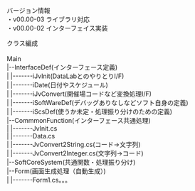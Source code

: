 バージョン情報<br/>
・v00.00-03 ライブラリ対応<br/>
・v00.00-02 インターフェイス実装<br/>


クラス編成<br/>
<br/>
Main<br/>
  |--InterfaceDef(インターフェース定義)<br/>
  |         |-------iJvInit(DataLabとのやりとりI/F)<br/>
  |         |-------iDate(日付やスケジュール)<br/>
  |         |-------iJvConvert(開催場コードなど変換処理I/F)<br/>
  |         |-------iSoftWareDef(デバッグありなしなどソフト自身の定義)<br/>
  |         |-------iScsDef(使うか未定・処理振り分けのための定義)<br/>
  |--CommmonFunction(インターフェース共通処理)<br/>
  |         |-------JvInit.cs<br/>
  |         |-------Data.cs<br/>
  |         |-------JvConvert2String.cs(コード→文字列)<br/>
  |         |-------JvConvert2Integer.cs(文字列→コード)<br/>
  |--SoftCoreSystem(共通関数・処理振り分け)<br/>
  |--Form(画面生成処理（自動生成）)<br/>
  |         |-------Form1.cs。。。<br/>
  <br/>
